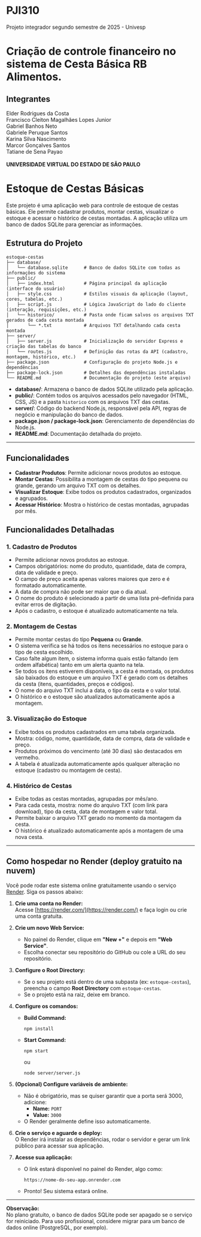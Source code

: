 # PJI310
Projeto integrador segundo semestre de 2025 - Univesp

# Criação de controle financeiro no sistema de Cesta Básica RB Alimentos.

## Integrantes
Elder Rodrigues da Costa <br>
Francisco Cleiton Magalhães Lopes Junior <br>
Gabriel Banhos Neto <br>
Gabriele Peruque Santos <br>
Karina Silva Nascimento <br>
Marcor Gonçalves Santos <br>
Tatiane de Sena Payao <br> <br>
**UNIVERSIDADE VIRTUAL DO ESTADO DE SÃO PAULO**

# Estoque de Cestas Básicas

Este projeto é uma aplicação web para controle de estoque de cestas básicas. Ele permite cadastrar produtos, montar cestas, visualizar o estoque e acessar o histórico de cestas montadas. A aplicação utiliza um banco de dados SQLite para gerenciar as informações.

## Estrutura do Projeto

```
estoque-cestas
├── database/
│   └── database.sqlite      # Banco de dados SQLite com todas as informações do sistema
├── public/
│   ├── index.html           # Página principal da aplicação (interface do usuário)
│   ├── style.css            # Estilos visuais da aplicação (layout, cores, tabelas, etc.)
│   ├── script.js            # Lógica JavaScript do lado do cliente (interação, requisições, etc.)
│   └── historico/           # Pasta onde ficam salvos os arquivos TXT gerados de cada cesta montada
│       └── *.txt            # Arquivos TXT detalhando cada cesta montada
├── server/
│   ├── server.js            # Inicialização do servidor Express e criação das tabelas do banco
│   └── routes.js            # Definição das rotas da API (cadastro, montagem, histórico, etc.)
├── package.json             # Configuração do projeto Node.js e dependências
├── package-lock.json        # Detalhes das dependências instaladas
└── README.md                # Documentação do projeto (este arquivo)
```

- **database/**: Armazena o banco de dados SQLite utilizado pela aplicação.
- **public/**: Contém todos os arquivos acessados pelo navegador (HTML, CSS, JS) e a pasta `historico` com os arquivos TXT das cestas.
- **server/**: Código do backend Node.js, responsável pela API, regras de negócio e manipulação do banco de dados.
- **package.json / package-lock.json**: Gerenciamento de dependências do Node.js.
- **README.md**: Documentação detalhada do projeto.

---

## Funcionalidades

- **Cadastrar Produtos**: Permite adicionar novos produtos ao estoque.
- **Montar Cestas**: Possibilita a montagem de cestas do tipo pequena ou grande, gerando um arquivo TXT com os detalhes.
- **Visualizar Estoque**: Exibe todos os produtos cadastrados, organizados e agrupados.
- **Acessar Histórico**: Mostra o histórico de cestas montadas, agrupadas por mês.

## Funcionalidades Detalhadas

### 1. Cadastro de Produtos

- Permite adicionar novos produtos ao estoque.
- Campos obrigatórios: nome do produto, quantidade, data de compra, data de validade e preço.
- O campo de preço aceita apenas valores maiores que zero e é formatado automaticamente.
- A data de compra não pode ser maior que o dia atual.
- O nome do produto é selecionado a partir de uma lista pré-definida para evitar erros de digitação.
- Após o cadastro, o estoque é atualizado automaticamente na tela.

### 2. Montagem de Cestas

- Permite montar cestas do tipo **Pequena** ou **Grande**.
- O sistema verifica se há todos os itens necessários no estoque para o tipo de cesta escolhido.
- Caso falte algum item, o sistema informa quais estão faltando (em ordem alfabética) tanto em um alerta quanto na tela.
- Se todos os itens estiverem disponíveis, a cesta é montada, os produtos são baixados do estoque e um arquivo TXT é gerado com os detalhes da cesta (itens, quantidades, preços e códigos).
- O nome do arquivo TXT inclui a data, o tipo da cesta e o valor total.
- O histórico e o estoque são atualizados automaticamente após a montagem.

### 3. Visualização do Estoque

- Exibe todos os produtos cadastrados em uma tabela organizada.
- Mostra: código, nome, quantidade, data de compra, data de validade e preço.
- Produtos próximos do vencimento (até 30 dias) são destacados em vermelho.
- A tabela é atualizada automaticamente após qualquer alteração no estoque (cadastro ou montagem de cesta).

### 4. Histórico de Cestas

- Exibe todas as cestas montadas, agrupadas por mês/ano.
- Para cada cesta, mostra: nome do arquivo TXT (com link para download), tipo da cesta, data de montagem e valor total.
- Permite baixar o arquivo TXT gerado no momento da montagem da cesta.
- O histórico é atualizado automaticamente após a montagem de uma nova cesta.

---

## Como hospedar no Render (deploy gratuito na nuvem)

Você pode rodar este sistema online gratuitamente usando o serviço [Render](https://render.com/). Siga os passos abaixo:

1. **Crie uma conta no Render:**  
   Acesse [https://render.com/](https://render.com/) e faça login ou crie uma conta gratuita.

2. **Crie um novo Web Service:**  
   - No painel do Render, clique em **"New +"** e depois em **"Web Service"**.
   - Escolha conectar seu repositório do GitHub ou cole a URL do seu repositório.

3. **Configure o Root Directory:**  
   - Se o seu projeto está dentro de uma subpasta (ex: `estoque-cestas`), preencha o campo **Root Directory** com `estoque-cestas`.
   - Se o projeto está na raiz, deixe em branco.

4. **Configure os comandos:**
   - **Build Command:**  
     ```
     npm install
     ```
   - **Start Command:**  
     ```
     npm start
     ```
     ou  
     ```
     node server/server.js
     ```

5. **(Opcional) Configure variáveis de ambiente:**  
   - Não é obrigatório, mas se quiser garantir que a porta será 3000, adicione:
     - **Name:** `PORT`
     - **Value:** `3000`
   - O Render geralmente define isso automaticamente.

6. **Crie o serviço e aguarde o deploy:**  
   O Render irá instalar as dependências, rodar o servidor e gerar um link público para acessar sua aplicação.

7. **Acesse sua aplicação:**  
   - O link estará disponível no painel do Render, algo como:  
     ```
     https://nome-do-seu-app.onrender.com
     ```
   - Pronto! Seu sistema estará online.

---

**Observação:**  
No plano gratuito, o banco de dados SQLite pode ser apagado se o serviço for reiniciado. Para uso profissional, considere migrar para um banco de dados online (PostgreSQL, por exemplo).